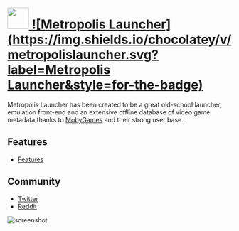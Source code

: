 # [<img src="https://cdn.rawgit.com/JourneyOver/chocolatey-packages/0410b2d62d32e37613c74029babe266245cb5a92/icons/metropolislauncher.png" height="48" width="48" /> ![Metropolis Launcher](https://img.shields.io/chocolatey/v/metropolislauncher.svg?label=Metropolis Launcher&style=for-the-badge)](https://chocolatey.org/packages/metropolislauncher)

Metropolis Launcher has been created to be a great old-school launcher, emulation front-end and an extensive offline database of video game metadata thanks to [MobyGames](https://www.mobygames.com/) and their strong user base.

## Features

- [Features](https://metropolis-launcher.net/#features)

## Community

- [Twitter](https://twitter.com/theMK2k)
- [Reddit](https://www.reddit.com/r/metropolislauncher)

![screenshot](https://raw.githubusercontent.com/JourneyOver/chocolatey-packages/master/readme_imgs/metropolislauncher.png)
